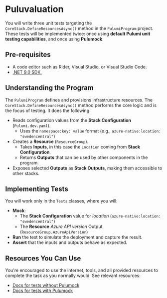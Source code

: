 # Puluvaluation

You will write three unit tests targeting the `CoreStack.DefineResourcesAsync()` method in the `PulumiProgram` project. 
These tests will be implemented twice: once using **default Pulumi unit testing capabilities**, and once using **Pulumock**.

## Pre-requisites

- A code editor such as Rider, Visual Studio, or Visual Studio Code.
- [.NET 9.0 SDK.](https://dotnet.microsoft.com/en-us/download)

## Understanding the Program

The `PulumiProgram` defines and provisions infrastructure resources. The `CoreStack.DefineResourcesAsync()` method performs the core logic and is the focus of testing. It does the following:

- Reads configuration values from the **Stack Configuration** (`Pulumi.dev.yaml`).
  - Uses the `namespace:key: value` format (e.g., `azure-native:location: "swedencentral"`)
- Creates a **Resource** (`ResourceGroup`).
  - Takes **Inputs**, in this case the `Location` coming from **Stack Configuration**.
  - Returns **Outputs** that can be used by other components in the program.
- Exposes selected **Outputs** as **Stack Outputs**, making them accessible to other stacks.

## Implementing Tests

You will work only in the `Tests` classes, where you will:

- **Mock**:
  - The **Stack Configuration** value for *location* (`azure-native:location: "swedencentral"`)
  - The **Resource** *Azure API version* Output (`ResourceGroup.AzureApiVersion`)
- **Run** the test to simulate the deployment and capture the result.
- **Assert** that the inputs and outputs behave as expected.

## Resources You Can Use

You're encouraged to use the internet, tools, and all provided resources to complete the task as you normally would. See relevant resources:

- [Docs for tests without Pulumock](./Source/PulumiProgram.Tests.WithoutPulumock/DOCS.md)
- [Docs for tests with Pulumock](./Source/PulumiProgram.Tests.WithPulumock/DOCS.md)